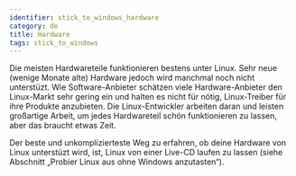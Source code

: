 ```yaml
---
identifier: stick_to_windows_hardware
category: de
title: Hardware
tags: stick_to_windows
---
```


Die meisten Hardwareteile funktionieren bestens unter Linux. Sehr neue (wenige Monate alte) Hardware jedoch wird manchmal noch nicht unterst&uuml;zt. Wie Software-Anbieter sch&auml;tzen viele Hardware-Anbieter den Linux-Markt sehr gering ein und halten es nicht f&uuml;r n&ouml;tig, Linux-Treiber f&uuml;r ihre Produkte anzubieten. Die Linux-Entwickler arbeiten daran und leisten großartige Arbeit, um jedes Hardwareteil sch&ouml;n funktionieren zu lassen, aber das braucht etwas Zeit.

Der beste und unkomplizierteste Weg zu erfahren, ob deine Hardware von Linux unterst&uuml;zt wird, ist, Linux von einer Live-CD laufen zu lassen (siehe Abschnitt „Probier Linux aus ohne Windows anzutasten“).


